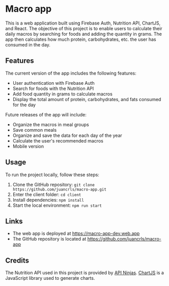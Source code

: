 # Macro app

This is a web application built using Firebase Auth, Nutrition API, ChartJS, and React. The objective of this project is to enable users to calculate their daily macros by searching for foods and adding the quantity in grams. The app then calculates how much protein, carbohydrates, etc. the user has consumed in the day.

## Features

The current version of the app includes the following features:

- User authentication with Firebase Auth
- Search for foods with the Nutrition API
- Add food quantity in grams to calculate macros
- Display the total amount of protein, carbohydrates, and fats consumed for the day

Future releases of the app will include:

- Organize the macros in meal groups
- Save common meals
- Organize and save the data for each day of the year
- Calculate the user's recommended macros
- Mobile version

## Usage

To run the project locally, follow these steps:

1. Clone the GitHub repository: `git clone https://github.com/juancrls/macro-app.git`
2. Enter the client folder: `cd client`
3. Install dependencies: `npm install`
4. Start the local environment: `npm run start`

## Links

- The web app is deployed at https://macro-app-dev.web.app
- The GitHub repository is located at https://github.com/juancrls/macro-app

## Credits

The Nutrition API used in this project is provided by [API Ninjas](https://api-ninjas.com/). 
[ChartJS](https://www.chartjs.org) is a JavaScript library used to generate charts.
